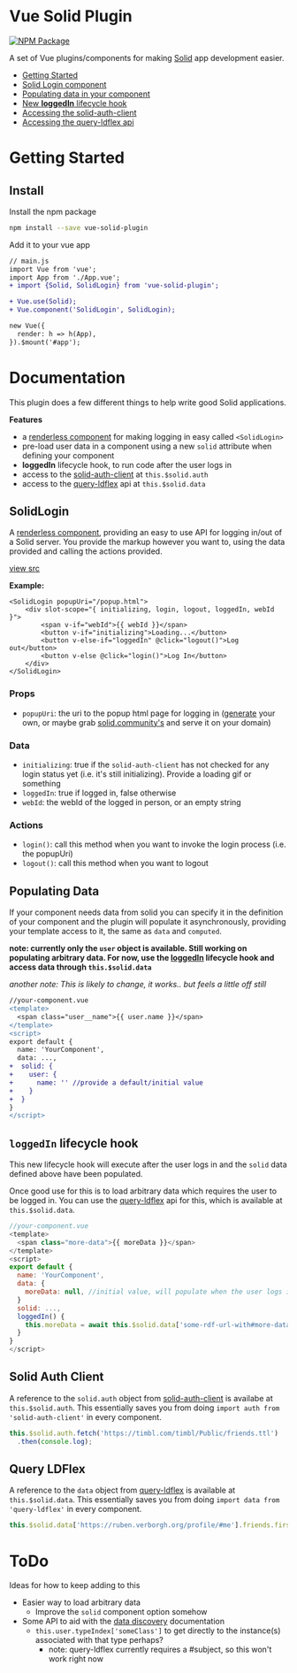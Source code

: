 # Vue Solid Plugin

[![NPM Package](https://img.shields.io/npm/v/vue-solid-plugin.svg)](http://npmjs.com/package/vue-solid-plugin)

A set of Vue plugins/components for making [Solid](https://github.com/solid) app development easier.

* [Getting Started](#getting-started)
* [Solid Login component](#solidlogin)
* [Populating data in your component](#populating-data)
* [New **loggedIn** lifecycle hook](#loggedin-lifecycle-hook)
* [Accessing the solid-auth-client](#solid-auth-client)
* [Accessing the query-ldflex api](#query-ldflex)

# Getting Started

## Install

Install the npm package

```bash
npm install --save vue-solid-plugin
```

Add it to your vue app

```diff
// main.js
import Vue from 'vue';
import App from './App.vue';
+ import {Solid, SolidLogin} from 'vue-solid-plugin';

+ Vue.use(Solid);
+ Vue.component('SolidLogin', SolidLogin);

new Vue({
  render: h => h(App),
}).$mount('#app');

```

# Documentation

This plugin does a few different things to help write good Solid applications.


**Features**

* a [renderless component](https://adamwathan.me/renderless-components-in-vuejs/) for making logging in easy called `<SolidLogin>`
* pre-load user data in a component using a new `solid` attribute when defining your component
* **loggedIn** lifecycle hook, to run code after the user logs in
* access to the [solid-auth-client] at `this.$solid.auth`
* access to the [query-ldflex] api at `this.$solid.data`

## SolidLogin

A [renderless component](https://adamwathan.me/renderless-components-in-vuejs/), providing an easy to use API for logging in/out of a Solid server. You provide the markup however you want to, using the data provided and calling the actions provided.


[view src](./solid-login.js)

**Example:**

```vue
<SolidLogin popupUri="/popup.html">
    <div slot-scope="{ initializing, login, logout, loggedIn, webId }">
        <span v-if="webId">{{ webId }}</span>
        <button v-if="initializing">Loading...</button>
        <button v-else-if="loggedIn" @click="logout()">Log out</button>
        <button v-else @click="login()">Log In</button>
    </div>
</SolidLogin>
```

### Props

* `popupUri`: the uri to the popup html page for logging in ([generate](https://solid.github.io/solid-auth-client/#generating-a-popup-window) your own, or maybe grab [solid.community's](https://solid.community/common/popup.html) and serve it on your domain)

### Data

* `initializing`: true if the `solid-auth-client` has not checked for any login status yet (i.e. it's still initializing). Provide a loading gif or something
* `loggedIn`: true if logged in, false otherwise
* `webId`: the webId of the logged in person, or an empty string

### Actions

* `login()`: call this method when you want to invoke the login process (i.e. the popupUri)
* `logout()`: call this method when you want to logout

## Populating Data

If your component needs data from solid you can specify it in the definition of your component and the plugin will populate
it asynchronously, providing your template access to it, the same as `data` and `computed`.

**note: currently only the `user` object is available. Still working on populating arbitrary data. For now, use the [loggedIn](#loggedin-lifecycle-hook) lifecycle hook and access data through `this.$solid.data`**

_another note: This is likely to change, it works.. but feels a little off still_

```diff
//your-component.vue
<template>
  <span class="user__name">{{ user.name }}</span>
</template>
<script>
export default {
  name: 'YourComponent',
  data: ...,
+  solid: {
+    user: {
+      name: '' //provide a default/initial value
+    }
+  }
}
</script>
```

## `loggedIn` lifecycle hook

This new lifecycle hook will execute after the user logs in and the `solid` data defined above have been populated.

Once good use for this is to load arbitrary data which requires the user to be logged in. You can use the [query-ldflex] api for this, which is available at `this.$solid.data`.

```js
//your-component.vue
<template>
  <span class="more-data">{{ moreData }}</span>
</template>
<script>
export default {
  name: 'YourComponent',
  data: {
    moreData: null, //initial value, will populate when the user logs in
  }
  solid: ...,
  loggedIn() {
    this.moreData = await this.$solid.data['some-rdf-url-with#more-data']['somepredicate']
  }
}
</script>
```

## Solid Auth Client

A reference to the `solid.auth` object from [solid-auth-client] is availabe at `this.$solid.auth`. This essentially saves you from doing `import auth from 'solid-auth-client'` in every component.

```js
this.$solid.auth.fetch('https://timbl.com/timbl/Public/friends.ttl')
  .then(console.log);
```

## Query LDFlex

A reference to the `data` object from [query-ldflex] is available at `this.$solid.data`. This essentially saves you from doing `import data from 'query-ldflex'` in every component.

```js
this.$solid.data['https://ruben.verborgh.org/profile/#me'].friends.firstName
```


# ToDo

Ideas for how to keep adding to this

* Easier way to load arbitrary data
  * Improve the `solid` component option somehow
* Some API to aid with the [data discovery](https://github.com/solid/solid/blob/master/proposals/data-discovery.md) documentation
  * `this.user.typeIndex['someClass']` to get directly to the instance(s) associated with that type perhaps?
    * note: query-ldflex currently requires a #subject, so this won't work right now
  

[solid-auth-client]: https://github.com/solid/solid-auth-client 'Solid Auth Client'
[query-ldflex]: https://github.com/solid/query-ldflex 'Query LDFlex'